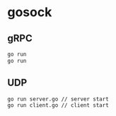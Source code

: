 # gosock

## gRPC
```sh
go run
go run
```

## UDP
```sh
go run server.go // server start
go run client.go // client start
```